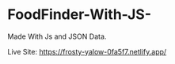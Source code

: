 # FoodFinder-With-JS-
Made With Js and JSON Data.

Live Site: https://frosty-yalow-0fa5f7.netlify.app/

